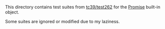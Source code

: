 This directory contains test suites from [tc39/test262](https://github.com/tc39/test262/tree/main/test/built-ins/Promise) for the [Promise](https://tc39.es/ecma262/#sec-promise-objects) built-in object.

Some suites are ignored or modified due to my laziness.
